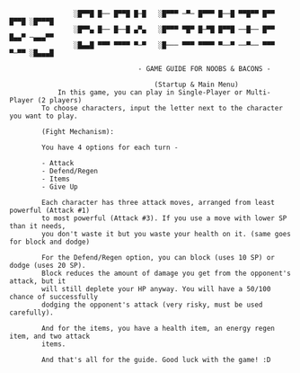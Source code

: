                     ░█▀▀█ █── █▀▀█ █─█   ░█▀▀▀ ─▀─ █▀▀▀ █──█ ▀▀█▀▀ █▀▀ █▀▀█ ░█▀▀▀█
                    ░█▀▀▄ █── █──█ ▄▀▄   ░█▀▀▀ ▀█▀ █─▀█ █▀▀█ ──█── █▀▀ █▄▄▀ ─▄▄▄▀▀
                    ░█▄▄█ ▀▀▀ ▀▀▀▀ ▀─▀   ░█─── ▀▀▀ ▀▀▀▀ ▀──▀ ──▀── ▀▀▀ ▀─▀▀ ░█▄▄▄█
                            
                                    - GAME GUIDE FOR NOOBS & BACONS - 

                                        (Startup & Main Menu)
                In this game, you can play in Single-Player or Multi-Player (2 players)
            To choose characters, input the letter next to the character you want to play.

            (Fight Mechanism):

            You have 4 options for each turn -

            - Attack
            - Defend/Regen
            - Items
            - Give Up

            Each character has three attack moves, arranged from least powerful (Attack #1) 
            to most powerful (Attack #3). If you use a move with lower SP than it needs, 
            you don't waste it but you waste your health on it. (same goes for block and dodge)

            For the Defend/Regen option, you can block (uses 10 SP) or dodge (uses 20 SP). 
            Block reduces the amount of damage you get from the opponent's attack, but it
            will still deplete your HP anyway. You will have a 50/100 chance of successfully 
            dodging the opponent's attack (very risky, must be used carefully).

            And for the items, you have a health item, an energy regen item, and two attack 
            items.

            And that's all for the guide. Good luck with the game! :D